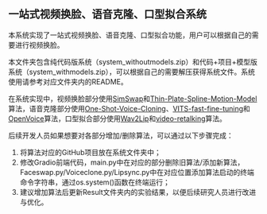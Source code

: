 ## 一站式视频换脸、语音克隆、口型拟合系统

本系统实现了一站式视频换脸、语音克隆、口型拟合功能，用户可以根据自己的需要进行视频换脸。

本文件夹包含纯代码版系统（system_withoutmodels.zip）和代码+项目+模型版系统（system_withmodels.zip），可以根据自己的需要解压获得系统文件。系统使用请参考对应文件夹内的README。

在系统实现中，视频换脸部分使用[SimSwap](https://github.com/neuralchen/SimSwap)和[Thin-Plate-Spline-Motion-Model](https://github.com/yoyo-nb/Thin-Plate-Spline-Motion-Model)算法，语音克隆部分使用[One-Shot-Voice-Cloning](https://github.com/CMsmartvoice/One-Shot-Voice-Cloning)、[VITS-fast-fine-tuning](https://github.com/Plachtaa/VITS-fast-fine-tuning)和[OpenVoice](https://github.com/myshell-ai/OpenVoice)算法，口型拟合部分使用[Wav2Lip](https://github.com/Rudrabha/Wav2Lip)和[video-retalking](https://github.com/OpenTalker/video-retalking)算法。

后续开发人员如果想要对各部分增加/删除算法，可以通过以下步骤完成：

1. 将算法对应的GitHub项目放在系统文件夹中；
2. 修改Gradio前端代码，main.py中在对应的部分删除旧算法/添加新算法，Faceswap.py/Voiceclone.py/Lipsync.py中在对应位置添加算法启动的终端命令字符串，通过os.system()函数在终端运行；
3. 建议增加算法后更新Result文件夹内的实验结果，以便后续研究人员进行改进与优化。
